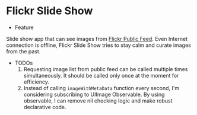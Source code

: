 # Flickr Slide Show

- Feature

Slide show app that can see images from [Flickr Public Feed](https://www.flickr.com/services/feeds/docs/photos_public/).
Even Internet connection is offline, Flickr Slide Show tries to stay calm and curate images from the past.

- TODOs
	1. Requesting image list from public feed can be called multiple times simultaneously. It should be called only once at the moment for efficiency.
	2. Instead of calling `imageWithMetaData` function every second, I'm considering subscribing to UIImage Observable. By using observable, I can remove nil checking logic and make robust declarative code.
